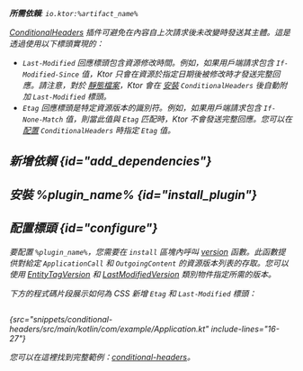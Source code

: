 [//]: # (title: 條件式標頭)

<primary-label ref="server-plugin"/>

<var name="artifact_name" value="ktor-server-conditional-headers"/>
<var name="package_name" value="io.ktor.server.plugins.conditionalheaders"/>
<var name="plugin_name" value="ConditionalHeaders"/>

<tldr>
<p>
<b>所需依賴</b>: <code>io.ktor:%artifact_name%</code>
</p>
<var name="example_name" value="conditional-headers"/>
<include from="lib.topic" element-id="download_example"/>
<include from="lib.topic" element-id="native_server_supported"/>
</tldr>

[ConditionalHeaders](https://api.ktor.io/ktor-server/ktor-server-plugins/ktor-server-conditional-headers/io.ktor.server.plugins.conditionalheaders/-conditional-headers.html) 插件可避免在內容自上次請求後未改變時發送其主體。這是透過使用以下標頭實現的：
*   `Last-Modified` 回應標頭包含資源修改時間。例如，如果用戶端請求包含 `If-Modified-Since` 值，Ktor 只會在資源於指定日期後被修改時才發送完整回應。請注意，對於 [靜態檔案](server-static-content.md)，Ktor 會在 [安裝](#install_plugin) `ConditionalHeaders` 後自動附加 `Last-Modified` 標頭。
*   `Etag` 回應標頭是特定資源版本的識別符。例如，如果用戶端請求包含 `If-None-Match` 值，則當此值與 `Etag` 匹配時，Ktor 不會發送完整回應。您可以在 [配置](#configure) `ConditionalHeaders` 時指定 `Etag` 值。

## 新增依賴 {id="add_dependencies"}

<include from="lib.topic" element-id="add_ktor_artifact_intro"/>
<include from="lib.topic" element-id="add_ktor_artifact"/>

## 安裝 %plugin_name% {id="install_plugin"}

<include from="lib.topic" element-id="install_plugin"/>
<include from="lib.topic" element-id="install_plugin_route"/>

## 配置標頭 {id="configure"}

要配置 `%plugin_name%`，您需要在 `install` 區塊內呼叫 [version](https://api.ktor.io/ktor-server/ktor-server-plugins/ktor-server-conditional-headers/io.ktor.server.plugins.conditionalheaders/-conditional-headers-config/version.html) 函數。此函數提供對給定 `ApplicationCall` 和 `OutgoingContent` 的資源版本列表的存取。您可以使用 [EntityTagVersion](https://api.ktor.io/ktor-http/io.ktor.http.content/-entity-tag-version/index.html) 和 [LastModifiedVersion](https://api.ktor.io/ktor-http/io.ktor.http.content/-last-modified-version/index.html) 類別物件指定所需的版本。

下方的程式碼片段展示如何為 CSS 新增 `Etag` 和 `Last-Modified` 標頭：
```kotlin
```
{src="snippets/conditional-headers/src/main/kotlin/com/example/Application.kt" include-lines="16-27"}

您可以在這裡找到完整範例：[conditional-headers](https://github.com/ktorio/ktor-documentation/tree/%ktor_version%/codeSnippets/snippets/conditional-headers)。